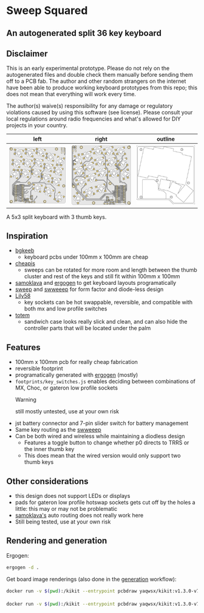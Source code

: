 # Sweep Squared
## An autogenerated split 36 key keyboard

## Disclaimer

This is an early experimental prototype. Please do not rely on the autogenerated files and double check them manually
before sending them off to a PCB fab. The author and other random strangers on the internet have been able to produce
working keyboard prototypes from this repo; this does not mean that everything will work every time.

The author(s) waive(s) responsibility for any damage or regulatory violations caused by using this software (see
license). Please consult your local regulations around radio frequencies and what's allowed for DIY projects in your
country.

left | right | outline
-|-|-
![left](images/board-front.png) | ![right](images/board-back.png) | ![outline](images/case_outline_top.svg)

A 5x3 split keyboard with 3 thumb keys. 

## Inspiration


- [bgkeeb](https://github.com/sadekbaroudi/bgkeeb)
	- keyboard pcbs under 100mm x 100mm are cheap
- [cheapis](https://github.com/dotleon/cheapis)
	- sweeps can be rotated for more room and length between the thumb cluster and rest of the keys and still fit within 100mm x 100mm
- [samoklava](https://github.com/soundmonster/samoklava) and [ergogen](https://ergogen.cache.works/) to get keyboard layouts programatically
- [sweep](https://github.com/davidphilipbarr/Sweep) and [swweeep](https://github.com/sadekbaroudi/sweep36) for form factor and diode-less design
- [Lily58](https://github.com/kata0510/Lily58/tree/master)
	- key sockets can be hot swappable, reversible, and compatible with both mx and low profile switches
- [totem](https://github.com/GEIGEIGEIST/totem)
	- sandwich case looks really slick and clean, and can also hide the controller parts that will be located under the palm

## Features

- 100mm x 100mm pcb for really cheap fabrication
- reversible footprint
- programatically generated with [ergogen](https://ergogen.cache.works/) (mostly)
- `footprints/key_switches.js` enables deciding between combinations of MX, Choc, or gateron low profile sockets
  > [!WARNING]  
  > still mostly untested, use at your own risk
- jst battery connector and 7-pin slider switch for battery management
- Same key routing as the [swweeep](https://github.com/sadekbaroudi/sweep36)
- Can be both wired and wireless while maintaining a diodless design
  - Features a toggle button to change whether p0 directs to TRRS or the inner thumb key
  - This does mean that the wired version would only support two thumb keys

## Other considerations
- this design does not support LEDs or displays
- pads for gateron low profile hotswap sockets gets cut off by the holes a little: this may or may not be problematic
- [samoklava's](https://github.com/soundmonster/samoklava) auto routing does not really work here
- Still being tested, use at your own risk


## Rendering and generation

Ergogen:
```bash
ergogen -d .
```
Get board image renderings (also done in the [generation](https://github.com/ezxzeng/sweep_squared_rot/actions/workflows/manual_route.yml) workflow):
```bash
docker run -v $(pwd):/kikit --entrypoint pcbdraw yaqwsx/kikit:v1.3.0-v7  plot --style style.json routed_pcb/board.kicad_pcb images/board-front.png

docker run -v $(pwd):/kikit --entrypoint pcbdraw yaqwsx/kikit:v1.3.0-v7  plot --style style.json --side back routed_pcb/board.kicad_pcb images/board-back.png
```